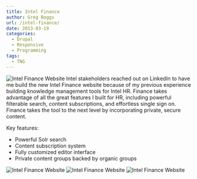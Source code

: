 ```yaml
---
title: Intel Finance
author: Greg Boggs
url: /intel-finance/
date: 2013-03-19
categories:
  - Drupal
  - Responsive
  - Programming
tags:
  - TNG
---
```

<img src="/portfolio/intel-finance_1.jpg" alt="Intel Finance Website" />
Intel stakeholders reached out on LinkedIn to have me build the new Intel Finance website because of my previous experience
building knowledge management tools for Intel HR. Finance takes advantage of all the great features I built for HR, including
powerful filterable search, content subscriptions, and effortless single sign on. Finance takes the tool to the next level by
incorporating private, secure content.

Key features:

  * Powerful Solr search
  * Content subscription system
  * Fully customized editor interface
  * Private content groups backed by organic groups
  
<img src="/portfolio/intel-finance_2.jpg" alt="Intel Finance Website" />

<img src="/portfolio/intel-finance_3.png" alt="Intel Finance Website" />

<img src="/portfolio/intel-finance_4.png" alt="Intel Finance Website" />